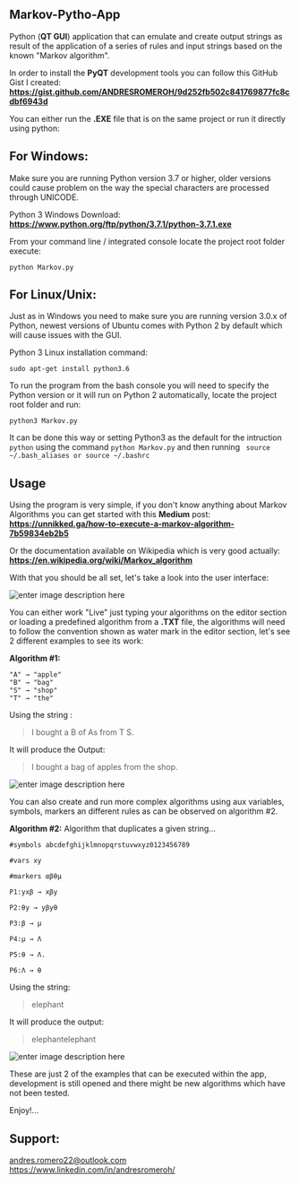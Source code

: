 ## Markov-Pytho-App
Python (**QT GUI**) application that can emulate and create output strings as result of the application of a series of rules and input strings based on the known "Markov algorithm".

In order to install the **PyQT** development tools you can follow this GitHub Gist I created:
**https://gist.github.com/ANDRESROMEROH/9d252fb502c841769877fc8cdbf6943d**

You can either run the **.EXE** file that is on the same project or run it directly using python:

**For Windows:**
-
Make sure you are running Python version 3.7 or higher, older versions could cause problem on the way the special characters are processed through UNICODE.

Python 3 Windows Download: 
**https://www.python.org/ftp/python/3.7.1/python-3.7.1.exe**

From your command line / integrated console locate the project root folder execute:

    python Markov.py

**For Linux/Unix:**
-
Just as in Windows you need to make sure you are running version 3.0.x of Python, newest versions of Ubuntu comes with Python 2 by default which will cause issues with the GUI.

Python 3 Linux installation command:

    sudo apt-get install python3.6

To run the program from the bash console you will need to specify the Python version or it will run on Python 2 automatically, locate the project root folder and run:

    python3 Markov.py

It can be done this way or setting Python3 as the default for the intruction `python` using the command `python Markov.py` and then running `
source ~/.bash_aliases or source ~/.bashrc`

**Usage**
-
Using the program is very simple, if you don't know anything about Markov Algorithms you can get started with this **Medium** post: 
**https://unnikked.ga/how-to-execute-a-markov-algorithm-7b59834eb2b5** 

Or the documentation available on Wikipedia which is very good actually:
**https://en.wikipedia.org/wiki/Markov_algorithm**

With that you should be all set, let's take a look into the user interface:

![enter image description here](https://lh3.googleusercontent.com/lXj1GKoQDjmLjePoNownuhiTk37GtiU0SQEYsgR8ODMPHG85kRjlSIqdUjBEOTOKj6y_8M7A5g9O "User Interface")

You can either work "Live" just typing your algorithms on the editor section or loading a predefined algorithm from a **.TXT** file, the algorithms will need to follow the convention shown as water mark in the editor section, let's see 2 different examples to see its work:

**Algorithm #1:**

    "A" → "apple"
	"B" → "bag"
	"S" → "shop"
	"T" → "the"
Using the string :

> I bought a B of As from T S.

It will produce the Output: 

> I bought a bag of apples from the shop.


![enter image description here](https://lh3.googleusercontent.com/sXsOU8854VrUlgdJ2zs8BrvQ276vKAfEZ4Kxes4J8CoWNY_pk9jbC6fDexfVAgP02G9aQAmS5pmx)

You can also create and run more complex algorithms using aux variables, symbols, markers an different rules as can be observed on algorithm #2.

**Algorithm #2:**
Algorithm that duplicates a given string...

    #symbols abcdefghijklmnopqrstuvwxyz0123456789

	#vars xy

	#markers αβθμ

	P1:yxβ → xβy

	P2:θy → yβyθ

	P3:β → μ

	P4:μ → Λ

	P5:θ → Λ.

	P6:Λ → θ
Using the string:

> elephant

It will produce the output:

> elephantelephant

![enter image description here](https://lh3.googleusercontent.com/9V-PrR6D62mzu05BNaPIcz5lFGmKe3boIJpRFn0Me070JvfP3lW_8wgEwC478B6Vd6BDdT3812OO)

These are just 2 of the examples that can be executed within the app, development is still opened and there might be new algorithms which have not been tested.

Enjoy!...

**Support:**
-
andres.romero22@outlook.com
https://www.linkedin.com/in/andresromeroh/

